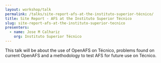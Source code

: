 ```yaml
---
layout: workshop/talk
permalink: /talks/site-report-afs-at-the-instituto-superior-técnico/
title: Site Report - AFS at the Instituto Superior Técnico
slug: site-report-afs-at-the-instituto-superior-tecnico
presenters:
  - name: Jose M Calhariz
    org: Instituto Superior Técnico
---
```


This talk will be about the use of OpenAFS on Técnico, problems found on current
OpenAFS and a methodology to test AFS for future use on Técnico.
